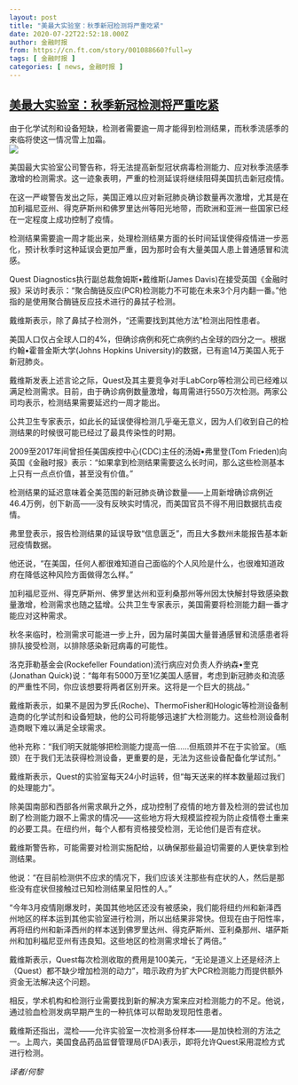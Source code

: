 ```yaml
---
layout: post
title: "美最大实验室：秋季新冠检测将严重吃紧"
date: 2020-07-22T22:52:18.000Z
author: 金融时报
from: https://cn.ft.com/story/001088660?full=y
tags: [ 金融时报 ]
categories: [ news, 金融时报 ]
---
```

<!--1595458338000-->
[美最大实验室：秋季新冠检测将严重吃紧](https://cn.ft.com/story/001088660?full=y)
------

<div>
<div></div><div class="story-lead">由于化学试剂和设备短缺，检测者需要逾一周才能得到检测结果，而秋季流感季的来临将使这一情况雪上加霜。</div><div class=" story-image image"><img src="https://thumbor.ftacademy.cn/unsafe/1340x754/https://thumbor.ftacademy.cn/unsafe/picture/8/000095808_piclink.jpg"></div><div class="story-body"><div id="story-body-container"><p>美国最大实验室公司警告称，将无法提高新型冠状病毒检测能力、应对秋季流感季激增的检测需求。这一迹象表明，严重的检测延误将继续阻碍美国抗击新冠疫情。</p><p>在这一严峻警告发出之际，美国正难以应对新冠肺炎确诊数量再次激增，尤其是在加利福尼亚州、得克萨斯州和佛罗里达州等阳光地带，而欧洲和亚洲一些国家已经在一定程度上成功控制了疫情。</p><p>检测结果需要逾一周才能出来，处理检测结果方面的长时间延误使得疫情进一步恶化，预计秋季时这种延误会更加严重，因为那时会有大量美国人患上普通感冒和流感。</p><p>Quest Diagnostics执行副总裁詹姆斯•戴维斯(James Davis)在接受英国《金融时报》采访时表示：“聚合酶链反应(PCR)检测能力不可能在未来3个月内翻一番。”他指的是使用聚合酶链反应技术进行的鼻拭子检测。</p><div  data-o-ads-name="mpu-middle1" class="o-ads in-article-advert" data-o-ads-formats-default="false"  data-o-ads-formats-small="FtcMobileMpu"  data-o-ads-formats-medium="FtcMpu" data-o-ads-formats-large="FtcMpu" data-o-ads-formats-extra="FtcMpu" data-o-ads-targeting="cnpos=middle1;" data-cy='[{"devices":["PC","iPhoneWeb","AndroidWeb","iPhoneApp","AndroidApp"],"pattern":"MPU","position":"Middle1","container":"mpuInStory"}]'></div><p>戴维斯表示，除了鼻拭子检测外，“还需要找到其他方法”检测出阳性患者。</p><p>美国人口仅占全球人口的4%，但确诊病例和死亡病例约占全球的四分之一。根据约翰•霍普金斯大学(Johns Hopkins University)的数据，已有逾14万美国人死于新冠肺炎。</p><p>戴维斯发表上述言论之际，Quest及其主要竞争对手LabCorp等检测公司已经难以满足检测需求。目前，由于确诊病例数量激增，每周需进行550万次检测。两家公司均表示，检测结果需要延迟约一周才能出。</p><p>公共卫生专家表示，如此长的延误使得检测几乎毫无意义，因为人们收到自己的检测结果的时候很可能已经过了最具传染性的时期。</p><p>2009至2017年间曾担任美国疾控中心(CDC)主任的汤姆•弗里登(Tom Frieden)向英国《金融时报》表示：“如果拿到检测结果需要这么长时间，那么这些检测基本上只有一点点价值，甚至没有价值。”</p><p>检测结果的延迟意味着全美范围的新冠肺炎确诊数量——上周新增确诊病例近46.4万例，创下新高——没有反映实时情况，而美国官员不得不用旧数据抗击疫情。</p><div data-o-ads-name="mpu-middle2" class="o-ads in-article-advert" data-o-ads-formats-default="false"  data-o-ads-formats-small="FtcMobileMpu"  data-o-ads-formats-medium="false" data-o-ads-formats-large="false" data-o-ads-formats-extra="false" data-o-ads-targeting="cnpos=middle2;" data-cy='[{"devices":["iPhoneWeb","AndroidWeb","iPhoneApp","AndroidApp"],"pattern":"MPU","position":"Middle2","container":"mpuInStory"}]'></div><p>弗里登表示，报告检测结果的延误导致“信息匮乏”，而且大多数州未能报告基本新冠疫情数据。</p><p>他还说，“在美国，任何人都很难知道自己面临的个人风险是什么，也很难知道政府在降低这种风险方面做得怎么样。”</p><p>加利福尼亚州、得克萨斯州、佛罗里达州和亚利桑那州等州因太快解封导致感染数量激增，检测需求也随之猛增。公共卫生专家表示，美国需要将检测能力翻一番才能应对这种需求。</p><p>秋冬来临时，检测需求可能进一步上升，因为届时美国大量普通感冒和流感患者将排队接受检测，以排除感染新冠病毒的可能性。</p><p>洛克菲勒基金会(Rockefeller Foundation)流行病应对负责人乔纳森•奎克(Jonathan Quick)说：“每年有5000万至1亿美国人感冒，考虑到新冠肺炎和流感的严重性不同，你应该想要将两者区别开来。这将是一个巨大的挑战。”</p><div data-o-ads-name="mpu-middle3" class="o-ads in-article-advert" data-o-ads-formats-default="false"  data-o-ads-formats-small="FtcMobileMpu"  data-o-ads-formats-medium="false" data-o-ads-formats-large="false" data-o-ads-formats-extra="false" data-o-ads-targeting="cnpos=middle3;" data-cy='[{"devices":["iPhoneWeb","AndroidWeb","iPhoneApp","AndroidApp"],"pattern":"MPU","position":"Middle3","container":"mpuInStory"}]'></div><p>戴维斯表示，如果不是因为罗氏(Roche)、ThermoFisher和Hologic等检测设备制造商的化学试剂和设备短缺，他的公司将能够迅速扩大检测能力。这些检测设备制造商眼下难以满足全球需求。</p><p>他补充称：“我们明天就能够把检测能力提高一倍……但瓶颈并不在于实验室。（瓶颈）在于我们无法获得检测设备，更重要的是，无法为这些设备配备化学试剂。”</p><p>戴维斯表示，Quest的实验室每天24小时运转，但“每天送来的样本数量超过我们的处理能力”。</p><p>除美国南部和西部各州需求飙升之外，成功控制了疫情的地方普及检测的尝试也加剧了检测能力跟不上需求的情况——这些地方将大规模监控视为防止疫情卷土重来的必要工具。在纽约州，每个人都有资格接受检测，无论他们是否有症状。</p><p>戴维斯警告称，可能需要对检测实施配给，以确保那些最迫切需要的人更快拿到检测结果。</p><div data-o-ads-name="mpu-middle4" class="o-ads in-article-advert" data-o-ads-formats-default="false"  data-o-ads-formats-small="FtcMobileMpu"  data-o-ads-formats-medium="false" data-o-ads-formats-large="false" data-o-ads-formats-extra="false" data-o-ads-targeting="cnpos=middle4;" data-cy='[{"devices":["iPhoneWeb","AndroidWeb","iPhoneApp","AndroidApp"],"pattern":"MPU","position":"Middle4","container":"mpuInStory"}]'></div><p>他说：“在目前检测供不应求的情况下，我们应该关注那些有症状的人，然后是那些没有症状但接触过已知检测结果呈阳性的人。”</p><p>“今年3月疫情刚爆发时，美国其他地区还没有被感染，我们能将纽约州和新泽西州地区的样本运到其他实验室进行检测，所以出结果非常快。但现在由于阳性率，再将纽约州和新泽西州的样本送到佛罗里达州、得克萨斯州、亚利桑那州、堪萨斯州和加利福尼亚州有违良知。这些地区的检测需求增长了两倍。”</p><p>戴维斯表示，Quest每次检测收取的费用是100美元，“无论是道义上还是经济上（Quest）都不缺少增加检测的动力”，暗示政府为扩大PCR检测能力而提供额外资金无法解决这个问题。</p><p>相反，学术机构和检测行业需要找到新的解决方案来应对检测能力的不足。他说，通过验血检测发病早期产生的一种抗体可以帮助发现阳性患者。</p><p>戴维斯还指出，混检——允许实验室一次检测多份样本——是加快检测的方法之一。上周六，美国食品药品监督管理局(FDA)表示，即将允许Quest采用混检方式进行检测。</p><div data-o-ads-name="mpu-middle5" class="o-ads in-article-advert" data-o-ads-formats-default="false"  data-o-ads-formats-small="FtcMobileMpu"  data-o-ads-formats-medium="false" data-o-ads-formats-large="false" data-o-ads-formats-extra="false" data-o-ads-targeting="cnpos=middle5;" data-cy='[{"devices":["iPhoneWeb","AndroidWeb","iPhoneApp","AndroidApp"],"pattern":"MPU","position":"Middle4","container":"mpuInStory"}]'></div><p><i>译者/何黎</i></p></div><div class="clearfloat"></div></div>
</div>
